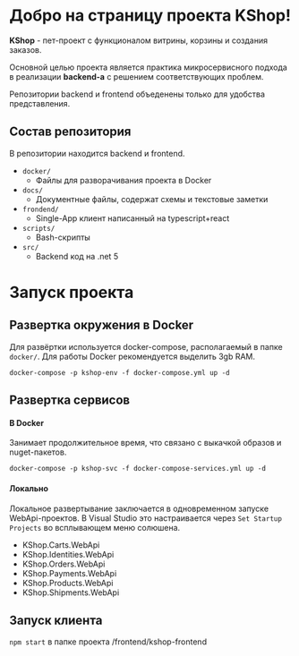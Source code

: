 # Добро на страницу проекта KShop!

**KShop** - пет-проект с функционалом витрины, корзины и создания заказов.

Основной целью проекта является практика микросервисного подхода в реализации **backend-а** с решением соответствующих проблем.

Репозитории backend и frontend объеденены только для удобства представления.

## Состав репозитория

В репозитории находится backend и frontend.

 - `docker/`
	 - Файлы для разворачивания проекта в Docker
 - `docs/`
	 - Документные файлы, содержат схемы и  текстовые заметки
 - `frondend/`
	 - Single-App клиент написанный на typescript+react
 - `scripts/`
	 - Bash-скрипты 
 - `src/`
	 - Backend код на .net 5


# Запуск проекта

## Развертка окружения в Docker
Для развёртки используется docker-compose, располагаемый в папке `docker/`.
Для работы Docker рекомендуется выделить 3gb RAM.
```
docker-compose -p kshop-env -f docker-compose.yml up -d
```
## Развертка сервисов
#### В Docker
Занимает продолжительное время, что связано с выкачкой образов и nuget-пакетов.
```
docker-compose -p kshop-svc -f docker-compose-services.yml up -d
```
#### Локально
Локальное развертывание заключается в одновременном запуске WebApi-проектов. 
В Visual Studio это настраивается через `Set Startup Projects` во всплывающем меню солюшена.

 - KShop.Carts.WebApi 
 - KShop.Identities.WebApi 
 - KShop.Orders.WebApi
 - KShop.Payments.WebApi 
 - KShop.Products.WebApi 
 - KShop.Shipments.WebApi

## Запуск клиента
`npm start` в папке проекта /frontend/kshop-frontend
